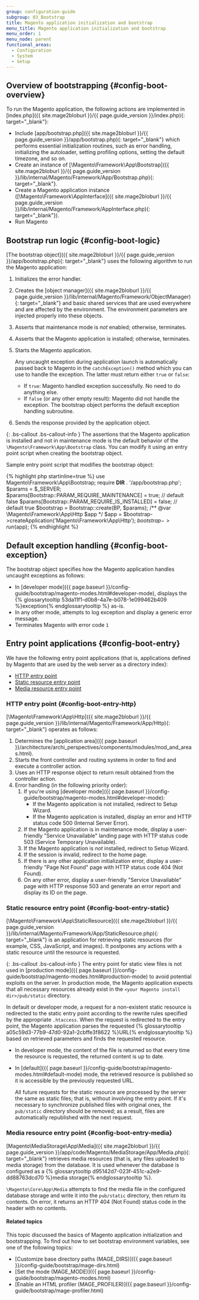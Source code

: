 ```yaml
---
group: configuration-guide
subgroup: 03_Bootstrap
title: Magento application initialization and bootstrap
menu_title: Magento application initialization and bootstrap
menu_order: 1
menu_node: parent
functional_areas:
  - Configuration
  - System
  - Setup
---
```


## Overview of bootstrapping   {#config-boot-overview}

To run the Magento application, the following actions are implemented in [index.php]({{ site.mage2bloburl }}/{{ page.guide_version }}/index.php){: target="_blank"}:

*	Include [app/bootstrap.php]({{ site.mage2bloburl }}/{{ page.guide_version }}/app/bootstrap.php){: target="_blank"} which performs essential initialization routines, such as error handling, initializing the autoloader, setting profiling options, setting the default timezone, and so on.
*	Create an instance of [\\Magento\\Framework\\App\\Bootstrap]({{ site.mage2bloburl }}/{{ page.guide_version }}/lib/internal/Magento/Framework/App/Bootstrap.php){: target="_blank"}. <!-- It requires initialization parameters to be specified in constructor.  Normally, the $_SERVER super-global variable is supposed to be passed there. -->
*	Create a Magento application instance ([\\Magento\\Framework\\AppInterface]({{ site.mage2bloburl }}/{{ page.guide_version }}/lib/internal/Magento/Framework/AppInterface.php){: target="_blank"}).
*	Run Magento

## Bootstrap run logic   {#config-boot-logic}

[The bootstrap object]({{ site.mage2bloburl }}/{{ page.guide_version }}/app/bootstrap.php){: target="_blank"} uses the following algorithm to run the Magento application:

1.	Initializes the error handler.
2.	Creates the [object manager]({{ site.mage2bloburl }}/{{ page.guide_version }}/lib/internal/Magento/Framework/ObjectManager){: target="_blank"} and basic shared services that are used everywhere and are affected by the environment. The environment parameters are injected properly into these objects.
3.	Asserts that maintenance mode is *not* enabled; otherwise, terminates.
4.	Asserts that the Magento application is installed; otherwise, terminates.
5.	Starts the Magento application.

	Any uncaught exception during application launch is automatically passed back to Magento in the `catchException()` method which you can use to handle the exception. The latter must return either `true` or `false`:

    *	If `true`: Magento handled exception successfully. No need to do anything else.
    *	If `false` (or any other empty result): Magento did not handle the exception. The bootstrap object performs the default exception handling subroutine.
6.	Sends the response provided by the application object.

{: .bs-callout .bs-callout-info }
The assertions that the Magento application is installed and not in maintenance mode is the default behavior of the `\Magento\Framework\App\Bootstrap` class. You can modify it using an entry point script when creating the bootstrap object.

Sample entry point script that modifies the bootstrap object:

{% highlight php startinline=true %}
use Magento\Framework\App\Bootstrap;
require __DIR__ . '/app/bootstrap.php';
$params = $_SERVER;
$params[Bootstrap::PARAM_REQUIRE_MAINTENANCE] = true; // default false
$params[Bootstrap::PARAM_REQUIRE_IS_INSTALLED] = false; // default true
$bootstrap = Bootstrap::create(BP, $params);
/** @var \Magento\Framework\App\Http $app */
$app = $bootstrap->createApplication('Magento\Framework\App\Http');
$bootstrap->run($app);
{% endhighlight %}

## Default exception handling   {#config-boot-exception}

The bootstrap object specifies how the Magento application handles uncaught exceptions as follows:

*	In [developer mode]({{ page.baseurl }}/config-guide/bootstrap/magento-modes.html#developer-mode), displays the {% glossarytooltip 53da11f1-d0b8-4a7e-b078-1e099462b409 %}exception{% endglossarytooltip %} as-is.
*	In any other mode, attempts to log exception and display a generic error message.
*	Terminates Magento with error code `1`

## Entry point applications   {#config-boot-entry}

We have the following entry point applications (that is, applications defined by Magento that are used by the web server as a directory index):

*	[HTTP entry point](#config-boot-entry-http)
*	[Static resource entry point](#config-boot-entry-static)
*	[Media resource entry point](#config-boot-entry-media)

### HTTP entry point   {#config-boot-entry-http}

[\\Magento\\Framework\\App\\Http]({{ site.mage2bloburl }}/{{ page.guide_version }}/lib/internal/Magento/Framework/App/Http){: target="_blank"} operates as follows:

1.	Determines the [application area]({{ page.baseurl }}/architecture/archi_perspectives/components/modules/mod_and_areas.html).
2.	Starts the front controller and routing systems in order to find and execute a controller action.
3.	Uses an HTTP response object to return result obtained from the controller action.
4.	Error handling (in the following priority order):
	1.	If you're using [developer mode]({{ page.baseurl }}/config-guide/bootstrap/magento-modes.html#developer-mode):
		*	If the Magento application is not installed, redirect to Setup Wizard.
		*	If the Magento application is installed, display an error and HTTP status code 500 (Internal Server Error).
	2.	If the Magento application is in maintenance mode, display a user-friendly "Service Unavailable" landing page with HTTP status code 503 (Service Temporary Unavailable).
	3.	If the Magento application is *not* installed, redirect to Setup Wizard.
	4.	If the session is invalid, redirect to the home page.
	5.	If there is any other application initialization error, display a user-friendly "Page Not Found" page with HTTP status code 404 (Not Found).
	6.	On any other error, display a user-friendly "Service Unavailable" page with HTTP response 503 and generate an error report and display its ID on the page.

### Static resource entry point   {#config-boot-entry-static}

[\\Magento\\Framework\\App\\StaticResource]({{ site.mage2bloburl }}/{{ page.guide_version }}/lib/internal/Magento/Framework/App/StaticResource.php){: target="_blank"} is an application for retrieving static resources (for example, CSS, JavaScript, and images). It postpones any actions with a static resource until the resource is requested.

{: .bs-callout .bs-callout-info }
The entry point for static view files is not used in [production mode]({{ page.baseurl }}/config-guide/bootstrap/magento-modes.html#production-mode) to avoid potential exploits on the server. In production mode, the Magento application expects that all necessary resources already exist in the `<your Magento install dir>/pub/static` directory.

In default or developer mode, a request for a non-existent static resource is redirected to the static entry point according to the rewrite rules specified by the appropriate `.htaccess`.
When the request is redirected to the entry point, the Magento application parses the requested {% glossarytooltip a05c59d3-77b9-47d0-92a1-2cbffe3f8622 %}URL{% endglossarytooltip %} based on retrieved parameters and finds the requested resource.

*	In developer mode, the content of the file is returned so that every time the resource is requested, the returned content is up to date.
*	In [default]({{ page.baseurl }}/config-guide/bootstrap/magento-modes.html#default-mode) mode, the retrieved resource is published so it is accessible by the previously requested URL.

	All future requests for the static resource are processed by the server the same as static files; that is, without involving the entry point. If it's necessary to synchronize published files with original ones, the `pub/static` directory should be removed; as a result, files are automatically republished with the next request.

### Media resource entry point   {#config-boot-entry-media}

[Magento\\MediaStorage\\App\\Media]({{ site.mage2bloburl }}/{{ page.guide_version }}/app/code/Magento/MediaStorage/App/Media.php){: target="_blank"} retrieves media resources (that is, any files uploaded to media storage) from the database. It is used whenever the database is configured as a {% glossarytooltip d95142d7-023f-451c-a2e9-dd88763dcd70 %}media storage{% endglossarytooltip %}.

`\Magento\Core\App\Media` attempts to find the media file in the configured database storage and write it into the `pub/static` directory, then return its contents. On error, it returns an HTTP 404 (Not Found) status code in the header with no contents.

#### Related topics

This topic discussed the basics of Magento application initialization and bootstrapping. To find out how to set bootstrap environment variables, see one of the following topics:

*	[Customize base directory paths (MAGE\_DIRS)]({{ page.baseurl }}/config-guide/bootstrap/mage-dirs.html)
*	[Set the mode (MAGE\_MODE)]({{ page.baseurl }}/config-guide/bootstrap/magento-modes.html)
*	[Enable an HTML profiler (MAGE\_PROFILER)]({{ page.baseurl }}/config-guide/bootstrap/mage-profiler.html)
